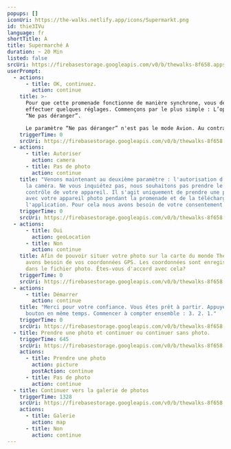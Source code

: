 ```yaml
---
popups: []
iconUri: https://the-walks.netlify.app/icons/Supermarkt.png
id: thie3IVu
language: fr
shortTitle: A
title: Supermarché A
duration: ~ 20 Min
listed: false
srcUri: https://firebasestorage.googleapis.com/v0/b/thewalks-8f658.appspot.com/o/mp3%2Fv0%2Ffr_uma9ooK4%2Ffr_thie3IVu.mp3?alt=media&token=7d342892-4256-4db1-a43d-be5c0ab5a697
userPrompt:
  - actions:
      - title: OK, continuez.
        action: continue
    title: >-
      Pour que cette promenade fonctionne de manière synchrone, vous devez
      effectuer quelques réglages. Commençons par le plus simple : L’option
      “Ne pas déranger”.

      Le paramètre “Ne pas déranger” n'est pas le mode Avion. Au contraire elle maintient la connexion internet pendant votre promenade. Sur iOS (Apple), vous vous dirigez dans « Paramètres ». Ensuite activez "Ne pas déranger". Sur la plupart des appareils Android (Google), vous pouvez trouver cette fonction sous Paramètres → Sons → Ne pas déranger.
    triggerTime: 0
    srcUri: https://firebasestorage.googleapis.com/v0/b/thewalks-8f658.appspot.com/o/mp3%2Fapi-v1%2Ffr_thie3IVu%2Fmulti_Zeubeel8_loop%20(1).mp3?alt=media&token=ef7a15f9-3922-4b22-900b-be2d6b372f24
  - actions:
      - title: Autoriser
        action: camera
      - title: Pas de photo
        action: continue
    title: "Venons maintenant au deuxième paramètre : l'autorisation d'accéder à
      la caméra. Ne vous inquiétez pas, nous souhaitons pas prendre le
      contrôle de votre appareil. Il s'agit uniquement de prendre une photo
      avec votre appareil photo pendant la promenade et de la télécharger sur
      l'application. Pour cela nous avons besoin de votre consentement."
    triggerTime: 0
    srcUri: https://firebasestorage.googleapis.com/v0/b/thewalks-8f658.appspot.com/o/mp3%2Fapi-v1%2Ffr_thie3IVu%2Fmulti_Zeubeel8_loop%20(1).mp3?alt=media&token=d850329d-a355-4c03-98f0-b198a9155a4a
  - actions:
      - title: Oui
        action: geoLocation
      - title: Non
        action: continue
    title: Afin de pouvoir situer votre photo sur la carte du monde The Walks, nous
      avons besoin de vos coordonnées GPS. Les coordonnées sont enregistrées
      dans le fichier photo. Êtes-vous d'accord avec cela?
    triggerTime: 0
    srcUri: https://firebasestorage.googleapis.com/v0/b/thewalks-8f658.appspot.com/o/mp3%2Fapi-v1%2Ffr_thie3IVu%2Fmulti_Zeubeel8_loop%20(1).mp3?alt=media&token=75afad8b-d0d7-4b6d-8527-2c4894d51fbe
  - actions:
      - title: Démarrer
        action: continue
    title: "Merci pour votre confiance. Vous êtes prêt à partir. Appuyez le
      bouton en même temps. Commencer à compter ensemble : 3. 2. 1."
    triggerTime: 0
    srcUri: https://firebasestorage.googleapis.com/v0/b/thewalks-8f658.appspot.com/o/mp3%2Fapi-v1%2Ffr_thie3IVu%2Fmulti_Zeubeel8_loop%20(1).mp3?alt=media&token=9e7ca22a-85a4-43b7-864e-8ebf8e4201a4
  - title: Prendre une photo et continuer ou continuer sans photo.
    triggerTime: 645
    srcUri: https://firebasestorage.googleapis.com/v0/b/thewalks-8f658.appspot.com/o/mp3%2Fv0%2Ffr_uma9ooK4%2Ffr_uma9ooK4_loop_1.mp3?alt=media&token=1c9f1b7c-1917-4c97-90ed-84e2e50a6b99
    actions:
      - title: Prendre une photo
        action: picture
        postAction: continue
      - title: Pas de photo
        action: continue
  - title: Continuer vers la galerie de photos
    triggerTime: 1328
    srcUri: https://firebasestorage.googleapis.com/v0/b/thewalks-8f658.appspot.com/o/static%2Fmedias%2Fmulti_Zeubeel8_loop.mp3?alt=media&token=88349085-3303-48b9-bdc6-fd7b09519a26
    actions:
      - title: Galerie
        action: map
      - title: Non
        action: continue
---
```

